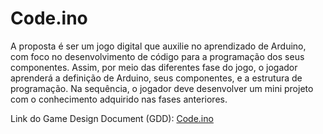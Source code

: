# Code.ino
A proposta é ser um jogo digital que auxilie no aprendizado de Arduino, com foco no desenvolvimento de código para a programação dos seus componentes. Assim, por meio das diferentes fase do jogo, o jogador aprenderá a definição de Arduino, seus componentes, e a estrutura de programação. Na sequência, o jogador deve desenvolver um mini projeto com o conhecimento adquirido nas fases anteriores.

Link do Game Design Document (GDD): [Code.ino](https://docs.google.com/document/d/1nPxNHgXUjOiknND6cjIDj817qp0keGphwkjPYvqrIWA/edit?usp=sharing)
